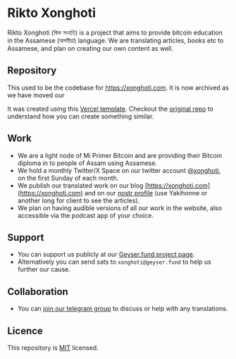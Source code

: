 # Rikto Xonghoti

Rikto Xonghoti (ৰিক্ত সংহতি) is a project that aims to provide bitcoin education in the Assamese (অসমীয়া) language. We are translating articles, books etc to Assamese, and plan on creating our own content as well.

## Repository

This used to be the codebase for https://xonghoti.com. It is now archived as we have moved our

It was created using this [Vercel template](https://vercel.com/templates/next.js/tailwind-css-starter-blog). Checkout the [original repo](https://github.com/timlrx/tailwind-nextjs-starter-blog) to understand how you can create something similar.

## Work

- We are a light node of Mi Primer Bitcoin and are providing their Bitcoin diploma in to people of Assam using Assamese.
- We hold a monthly Twitter/X Space on our twitter account [@xonghoti](https://twitter.com/xonghoti), on the first Sunday of each month.
- We publish our translated work on our blog [https://xonghoti.com](https://xonghoti.com) and on our [nostr profile](https://yakihonne.com/users/nprofile1qqsxj994tarqmeqqzqdn4msca4v85mwnumpyrffxa6l203dnn9s3r0spr3mhxue69uhkummnw3ez6vp39eukz6mfdphkumn99e3k7mgpr3mhxue69uhkummnw3ez6vpj9eukz6mfdphkumn99e3k7mgpremhxue69uhkummnw3ez6vpn9ejx7unpveskxar0wfujummjvuq3gamnwvaz7tmjv4kxz7fwv3sk6atn9e5k7qg7waehxw309ahx7um5wgknqv3wv3hhyctxv93hgmmj0yhx7un855yrad) (use Yakihonne or another long for client to see the articles).
- We plan on having audible versions of all our work in the website, also accessible via the podcast app of your choice.

## Support

- You can support us publicly at our [Geyser.fund project page](https://geyser.fund/project/xonghoti).
- Alternatively you can send sats to `xonghoti@geyser.fund` to help us further our cause.

## Collaboration

- You can [join our telegram group](https://t.me/+0eqTygvzmx03ZTc1) to discuss or help with any translations.

## Licence

This repository is [MIT](/LICENSE) licensed.